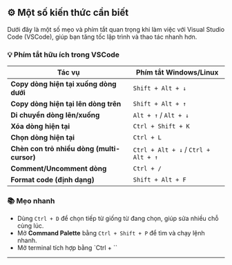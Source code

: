 ## ⚙️ Một số kiến thức cần biết

Dưới đây là một số mẹo và phím tắt quan trọng khi làm việc với Visual Studio Code (VSCode), giúp bạn tăng tốc lập trình và thao tác nhanh hơn.

### 💡 Phím tắt hữu ích trong VSCode

| Tác vụ                                | Phím tắt Windows/Linux       |
|-------------------------------------|------------------------------|
| **Copy dòng hiện tại xuống dòng dưới** | `Shift + Alt + ↓`             |
| **Copy dòng hiện tại lên dòng trên**   | `Shift + Alt + ↑`             |
| **Di chuyển dòng lên/xuống**            | `Alt + ↑` / `Alt + ↓`         |
| **Xóa dòng hiện tại**                   | `Ctrl + Shift + K`             |
| **Chọn dòng hiện tại**                  | `Ctrl + L`                    |
| **Chèn con trỏ nhiều dòng (multi-cursor)** | `Ctrl + Alt + ↓` / `Ctrl + Alt + ↑` |
| **Comment/Uncomment dòng**              | `Ctrl + /`                   |
| **Format code (định dạng)**             | `Shift + Alt + F`             |

### 📚 Mẹo nhanh

- Dùng `Ctrl + D` để chọn tiếp từ giống từ đang chọn, giúp sửa nhiều chỗ cùng lúc.
- Mở **Command Palette** bằng `Ctrl + Shift + P` để tìm và chạy lệnh nhanh.
- Mở terminal tích hợp bằng `Ctrl + \``

---